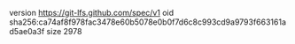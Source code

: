 version https://git-lfs.github.com/spec/v1
oid sha256:ca74af8f978fac3478e60b5078e0b0f7d6c8c993cd9a9793f663161ad5ae0a3f
size 2978
